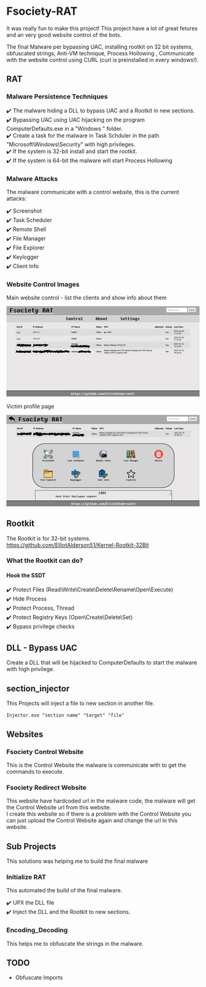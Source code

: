 # Fsociety-RAT
It was really fun to make this project! This project have a lot of great fetures and an very good website control of the bots.

The final Malware per bypassing UAC, installing rootkit on 32 bit systems, obfuscated strings, Anti-VM technique, Process Hollowing , Communicate with the website control using CURL (curl is preinstalled in every windows!). 

## RAT

### Malware Persistence Techniques

:heavy_check_mark: The malware hiding a DLL to bypass UAC and a Rootkit in new sections.    
:heavy_check_mark: Bypassing UAC using UAC hijacking on the program ComputerDefaults.exe in a "Windows " folder.    
:heavy_check_mark: Create a task for the malware in Task Schduler in the path "Microsoft\\Windows\\Security" with high privileges.    
:heavy_check_mark: If the system is 32-bit install and start the rootkit.    
:heavy_check_mark: If the system is 64-bit the malware will start Process Hollowing    

### Malware Attacks
The malware communicate with a control website, this is the current attacks:

:heavy_check_mark: Screenshot    
:heavy_check_mark: Task Scheduler       
:heavy_check_mark: Remote Shell    
:heavy_check_mark: File Manager    
:heavy_check_mark: File Explorer    
:heavy_check_mark: Keylogger    
:heavy_check_mark: Client Info    

### Website Control Images
Main website control - list the clients and show info about them

![plot](./Images/Main.PNG)

Victim profile page

![plot](./Images/Profile.PNG)


## Rootkit
The Rootkit is for 32-bit systems. https://github.com/ElliotAlderson51/Kernel-Rootkit-32Bit

### What the Rootkit can do?

#### Hook the SSDT

:heavy_check_mark: Protect Files (Read\Write\Create\Delete\Rename\Open\Execute)     
:heavy_check_mark: Hide Process    
:heavy_check_mark: Protect Process, Thread     
:heavy_check_mark: Protect Registry Keys (Open\Create\Delete\Set)        
:heavy_check_mark: Bypass privilege checks

## DLL - Bypass UAC
Create a DLL that will be hijacked to ComputerDefaults to start the malware with high privilege.

## section_injector
This Projects will inject a file to new section in another file.
```
Injector.exe "section name" "target" "file"
```

## Websites

### Fsociety Control Website
This is the Control Website the malware is communicate with to get the commands to execute.

### Fsociety Redirect Website
This website have hardcoded url in the malware code, the malware will get the Control Website url from this website.    
I create this website so if there is a problem with the Control Website you can just upload the Control Website again and change the url in this website.   

## Sub Projects
This solutions was helping me to build the final malware

### Initialize RAT
This automated the build of the final malware.

:heavy_check_mark: UPX the DLL file     
:heavy_check_mark: Inject the DLL and the Rootkit to new sections.

### Encoding_Decoding
This helps me to obfuscate the strings in the malware.

## TODO

* Obfuscate Imports
